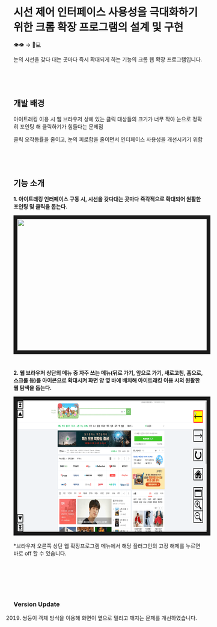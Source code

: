 # 시선 제어 인터페이스 사용성을 극대화하기 위한 크롬 확장 프로그램의 설계 및 구현

👁👁 → 🔎💻

눈의 시선을 갖다 대는 곳마다 즉시 확대되게 하는 기능의 크롬 웹 확장 프로그램입니다. 

​    

​    

## 개발 배경

아이트래킹 이용 시 웹 브라우저 상에 있는 클릭 대상들의 크기가 너무 작아 눈으로 정확히 포인팅 해 클릭하기가 힘들다는 문제점

클릭 오작동률을 줄이고, 눈의 피로함을 줄이면서 인터페이스 사용성을 개선시키기 위함

​    

​    

## 기능 소개

**1. 아이트래킹 인터페이스 구동 시, 시선을 갖다대는 곳마다 즉각적으로 확대되어 원활한 포인팅 및 클릭을 돕는다.**

<img src="./readme_img/실행객체 확대.gif"  width="650" height="350" border="10">   

#

**2. 웹 브라우저 상단의 메뉴 중 자주 쓰는 메뉴(뒤로 가기, 앞으로 가기, 새로고침, 홈으로, 스크롤 등)를 아이콘으로 확대시켜 화면 양 옆 바에 배치해 아이트래킹 이용 시의 원활한 웹 탐색을 돕는다.**

<img src="./readme_img/양 옆 바.gif"  width="650" height="350" border="10">   

*브라우저 오른쪽 상단 웹 확장프로그램 메뉴에서 해당 플러그인의 고정 해제를 누르면 바로 off 할 수 있습니다. 

​    

​    

​    

### Version Update

2019. 쌍둥이 객체 방식을 이용해 화면이 옆으로 밀리고 깨지는 문제를 개선하였습니다.